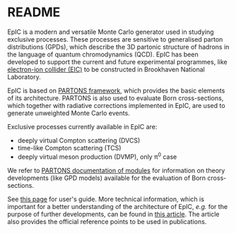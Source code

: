 # README 

EpIC is a modern and versatile Monte Carlo generator used in studying exclusive processes. These processes are sensitive to generalised parton distributions (GPDs), which describe the 3D partonic structure of hadrons in the language of quantum chromodynamics (QCD). EpIC has been developed to support the current and future experimental programmes, like [electron-ion collider (EIC)](https://www.bnl.gov/eic) to be constructed in Brookhaven National Laboratory.

EpIC is based on [PARTONS framework](http://partons.cea.fr), which provides the basic elements of its architecture. PARTONS is also used to evaluate Born cross-sections, which together with radiative corrections implemented in EpIC, are used to generate unweighted Monte Carlo events.

Exclusive processes currently available in EpIC are:
* deeply virtual Compton scattering (DVCS)
* time-like Compton scattering (TCS)
* deeply virtual meson production (DVMP), only &#960;<sup>0</sup> case

We refer to [PARTONS documentation of modules](http://partons.cea.fr/partons/doc/html/files.html) for information on theory developments (like GPD models) available for the evaluation of Born cross-sections.

See [this page](https://pawelsznajder.github.io/epic) for  user's guide. More technical information, which is important for a better understanding of the architecture of EpIC, *e.g.* for the purpose of further developments, can be found in [this article](). The article also provides the official reference points to be used in publications.
